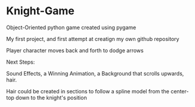 # Knight-Game

Object-Oriented python game created using pygame

My first project, and first attempt at creatign my own github repository

Player character moves back and forth to dodge arrows

Next Steps:

Sound Effects, a Winning Animation, a Background that scrolls upwards, hair.

Hair could be created in sections to follow a spline model from the center-top down to the knight's position
